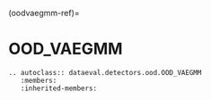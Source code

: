 (oodvaegmm-ref)=
# OOD_VAEGMM

```{eval-rst}
.. autoclass:: dataeval.detectors.ood.OOD_VAEGMM
   :members:
   :inherited-members:
```